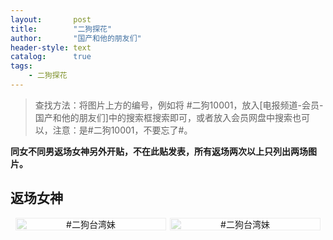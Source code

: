 ```yaml
---
layout:       post
title:        "二狗探花"
author:       "国产和他的朋友们"
header-style: text
catalog:      true
tags:
    - 二狗探花
---
```


> 查找方法：将图片上方的编号，例如将 #二狗10001，放入[电报频道-会员-国产和他的朋友们]中的搜索框搜索即可，或者放入会员网盘中搜索也可以，注意：是#二狗10001，不要忘了#。

**同女不同男返场女神另外开贴，不在此贴发表，所有返场两次以上只列出两场图片。**

## 返场女神

<div style="display: flex; justify-content: center;">
    <div style="position: relative; width: 48%; margin-right: 1%;">
        <img src="https://tanhuawanrenmigroup.top/ergoutanhua/ergoutanhua20001.jpg" style="width: 100%;"/>
        <div style="position: absolute; top: 0; left: 0; width: 100%; text-align: center; background-color: rgba(255, 255, 255, 0.7); font-size: 14px;">
            #二狗台湾妹
        </div>
    </div>
    <div style="position: relative; width: 48%;">
        <img src="https://tanhuawanrenmigroup.top/ergoutanhua/ergoutanhua20002.jpg" style="width: 100%;"/>
        <div style="position: absolute; top: 0; left: 0; width: 100%; text-align: center; background-color: rgba(255, 255, 255, 0.7); font-size: 14px;">
            #二狗台湾妹
        </div>
    </div>
</div>







